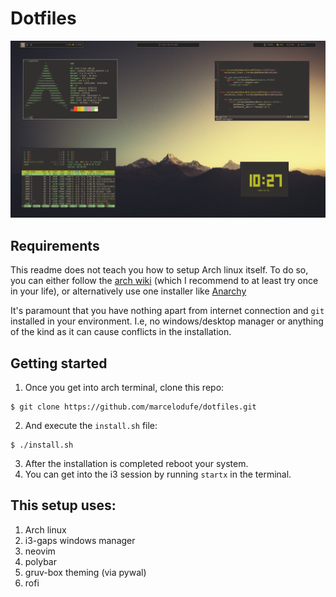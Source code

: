 # Dotfiles

![](pictures/example_1.png)

## Requirements

This readme does not teach you how to setup Arch linux itself.
To do so, you can either follow the
[arch wiki](https://wiki.archlinux.org/index.php/Installation_guide)
(which I recommend to at least try once in your life), or alternatively use
one installer like [Anarchy](https://www.anarchylinux.org/)

It's paramount that you have nothing apart from internet connection and `git`
installed in your environment. I.e, no windows/desktop manager
or anything of the kind as it can cause conflicts in the installation.

## Getting started

1) Once you get into arch terminal, clone this repo:
```shell
$ git clone https://github.com/marcelodufe/dotfiles.git
```
2) And execute the `install.sh` file:
```shell
$ ./install.sh
```
3) After the installation is completed reboot your system.
4) You can get into the i3 session by running `startx` in the terminal.

## This setup uses:
1) Arch linux
2) i3-gaps windows manager
3) neovim
4) polybar
5) gruv-box theming (via pywal)
6) rofi

